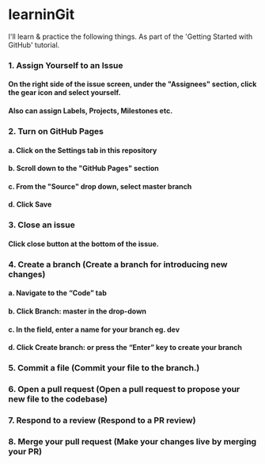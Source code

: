 # learninGit
I'll learn & practice the following things. As part of the 'Getting Started with GitHub' tutorial.

### 1. Assign Yourself to an Issue
#### On the right side of the issue screen, under the "Assignees" section, click the gear icon and select yourself.
#### Also can assign Labels, Projects, Milestones etc.

### 2. Turn on GitHub Pages
#### a. Click on the Settings tab in this repository
#### b. Scroll down to the "GitHub Pages" section
#### c. From the "Source" drop down, select master branch
#### d. Click Save

### 3. Close an issue
#### Click close button at the bottom of the issue.

### 4. Create a branch (Create a branch for introducing new changes)
#### a. Navigate to the “Code” tab
#### b. Click Branch: master in the drop-down
#### c. In the field, enter a name for your branch eg. dev
#### d. Click Create branch: or press the “Enter” key to create your branch

### 5. Commit a file (Commit your file to the branch.)
#### 

### 6. Open a pull request (Open a pull request to propose your new file to the codebase)
#### 

### 7. Respond to a review (Respond to a PR review)
#### 

### 8. Merge your pull request (Make your changes live by merging your PR)
#### 
